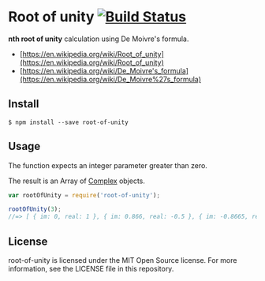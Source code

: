# Root of unity [![Build Status](https://travis-ci.org/pbakondy/root-of-unity.svg?branch=master)](https://travis-ci.org/pbakondy/root-of-unity)

**nth root of unity** calculation using De Moivre's formula.

- [https://en.wikipedia.org/wiki/Root_of_unity](https://en.wikipedia.org/wiki/Root_of_unity)
- [https://en.wikipedia.org/wiki/De_Moivre's_formula](https://en.wikipedia.org/wiki/De_Moivre%27s_formula)

## Install

```
$ npm install --save root-of-unity
```


## Usage

The function expects an integer parameter greater than zero.

The result is an Array of [Complex](https://github.com/arian/Complex) objects.

```js
var rootOfUnity = require('root-of-unity');

rootOfUnity(3);
//=> [ { im: 0, real: 1 }, { im: 0.866, real: -0.5 }, { im: -0.8665, real: -0.5 } ]
```


## License

root-of-unity is licensed under the MIT Open Source license. For more information, see the LICENSE file in this repository.
